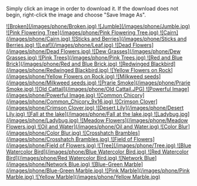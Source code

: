 Simply click an image in order to download it. If the download does not begin, right-click the image and choose "Save Image As".


<a id="broken" download="Broken.jpg" href="./images/phone/Broken.jpg" title="Broken">
![Broken](/images/phone/Broken.jpg)
</a>
<a id="Jumble" download="Jumble.jpg" href="./images/phone/Jumble.jpg" title="Jumble">
![Jumble](/images/phone/Jumble.jpg)
</a>
<a id="Floweringtree" download="Pink Flowering Tree.jpg" href="./images/phone/Pink Flowering Tree.jpg" title="Pink Flowering Tree">
![Pink Flowering Tree](/images/phone/Pink Flowering Tree.jpg)
</a>
<a id="Cairn" download="Cairn.jpg" href="./images/phone/Cairn.jpg" title="Cairn">
![Cairn](/images/phone/Cairn.jpg)
</a>
<a id="Berries" download="Sticks and Berries.jpg" href="./images/phone/Sticks and Berries.jpg" title="Sticks and Berries">
![Sticks and Berries](/images/phone/Sticks and Berries.jpg)
</a>
<a id="leaf" download="Leaf.jpg" href="./images/phone/Leaf.jpg" title="Leaf">
![Leaf](/images/phone/Leaf.jpg)
</a>
<a id="Dead" download="Dead Flowers.jpg" href="./images/phone/Dead Flowers.jpg" title="Dead Flowers">
![Dead Flowers](/images/phone/Dead Flowers.jpg)
</a>
<a id="Dew" download="Dew Grasses.jpg" href="./images/phone/Dew Grasses.jpg" title="Dew Grasses">
![Dew Grasses](/images/phone/Dew Grasses.jpg)
</a>
<a id="Pinktrees" download="Pink Trees.jpg" href="./images/phone/Pink Trees.jpg" title="Pink Trees">
![Pink Trees](/images/phone/Pink Trees.jpg)
</a>
<a id="brick" download="Red and Blue Brick.jpg" href="./images/phone/Red and Blue Brick.jpg" title="Red and Blue Brick">
![Red and Blue Brick](/images/phone/Red and Blue Brick.jpg)
</a>
<a id="Redwinged" download="Redwinged Blackbird.jpg" href="./images/phone/Redwinged Blackbird.jpg" title="Redwinged Blackbird">
![Redwinged Blackbird](/images/phone/Redwinged Blackbird.jpg)
</a>
<a id="rockflowers" download="Yellow Flowers on Rock.jpg" href="./images/phone/Yellow Flowers on Rock.jpg" title="Yellow Flowers on Rock">
![Yellow Flowers on Rock](/images/phone/Yellow Flowers on Rock.jpg)
</a>
<a id="Milkweed" download="Milkweed seeds.jpg" href="./images/phone/Milkweed seeds.jpg" title="Milkweed seeds">
![Milkweed seeds](/images/phone/Milkweed seeds.jpg)
</a>
<a id="Prarie" download="Prarie Smoke.jpg" href="./images/phone/Prarie Smoke.jpg" title="Prarie Smoke">
![Prarie Smoke](/images/phone/Prarie Smoke.jpg)
</a>
<a id="Cattail" download="Old Cattail.JPG" href="./images/phone/Old Cattail.JPG" title="Old Cattail">
![Old Cattail](/images/phone/Old Cattail.JPG)
</a>
<a id="Powerful" download="Powerful Image.jpg" href="./images/phone/Powerful Image.jpg" title="Powerful Image">
![Powerful Image](/images/phone/Powerful Image.jpg)
</a>
<a id="Chicory" download="Common_Chicory_9x16.jpg" href="./images/phone/Common_Chicory_9x16.jpg" title="Common Chicory">
![Common Chicory](/images/phone/Common_Chicory_9x16.jpg)
</a>
<a id="Clover" download="Crimson Clover.jpg" href="./images/phone/Crimson Clover.jpg" title="Crimson Clover">
![Crimson Clover](/images/phone/Crimson Clover.jpg)
</a>
<a id="Lily" download="Desert Lily.jpg" href="./images/phone/Desert Lily.jpg" title="Desert Lily">
![Desert Lily](/images/phone/Desert Lily.jpg)
</a>
<a id="Lake" download="Fall at the lake.jpg" href="./images/phone/Fall at the lake.jpg" title="Fall at the lake">
![Fall at the lake](/images/phone/Fall at the lake.jpg)
</a>
<a id="Ladybug" download="Ladybug.jpg" href="./images/phone/Ladybug.jpg" title="Ladybug">
![Ladybug.jpg](/images/phone/Ladybug.jpg)
</a>
<a id="Meadow" download="Meadow Flowers.jpg" href="./images/phone/Meadow Flowers.jpg" title="Meadow Flowers">
![Meadow Flowers](/images/phone/Meadow Flowers.jpg)
</a>
<a id="Oil" download="Oil and Water.jpg" href="./images/phone/Oil and Water.jpg" title="Oil and Water">
![Oil and Water](/images/phone/Oil and Water.jpg)
</a>
<a id="Blur" download="Color Blur.jpg" href="./images/phone/Color Blur.jpg" title="Color Blur">
![Color Blur](/images/phone/Color Blur.jpg)
</a>
<a id="Crosshatch" download="Crosshatch Brambles.jpg" href="./images/phone/Crosshatch Brambles.jpg" title="Crosshatch Brambles">
![Crosshatch Brambles](/images/phone/Crosshatch Brambles.jpg)
</a>
<a id="Field" download="Field of Flowers.jpg" href="./images/phone/Field of Flowers.jpg" title="Field of Flowers">
![Field of Flowers](/images/phone/Field of Flowers.jpg)
</a>
<a id="Tree" download="Tree.jpg" href="./images/phone/Tree.jpg" title="Tree">
![Tree](/images/phone/Tree.jpg)
</a>
<a id="Bluebird" download="Blue Watercolor Bird.jpg" href="./images/phone/Blue Watercolor Bird.jpg" title="Blue Watercolor Bird">
![Blue Watercolor Bird](/images/phone/Blue Watercolor Bird.jpg)
</a>
<a id="Redbird" download="Red Watercolor Bird.jpg" href="./images/phone/Red Watercolor Bird.jpg" title="Red Watercolor Bird">
![Red Watercolor Bird](/images/phone/Red Watercolor Bird.jpg)
</a>
<a id="Network" download="Network Blue.jpg" href="./images/phone/Network Blue.jpg" title="Network Blue">
![Network Blue](/images/phone/Network Blue.jpg)
</a>
<a id="Bluemarble" download="Blue-Green Marble.jpg" href="./images/phone/Blue-Green Marble.jpg" title="Blue-Green Marble">
![Blue-Green Marble](/images/phone/Blue-Green Marble.jpg)
</a>
<a id="Pinkmarble" download="Pink Marble.jpg" href="./images/phone/Pink Marble.jpgg" title="Pink Marble">
![Pink Marble](/images/phone/Pink Marble.jpg)
</a>
<a id="Yellowmarble" download="Yellow Marble.jpg" href="./images/phone/Yellow Marble.jpgg" title="Yellow Marble">
![Yellow Marble](/images/phone/Yellow Marble.jpg)
</a>
